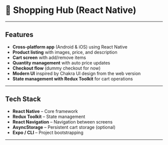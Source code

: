 # 🛒 Shopping Hub (React Native)


---

##  Features

-  **Cross-platform app** (Android & iOS) using React Native  
-  **Product listing** with images, price, and description  
-  **Cart screen** with add/remove items  
-  **Quantity management** with auto price updates  
-  **Checkout flow** (dummy checkout for now)  
-  **Modern UI** inspired by Chakra UI design from the web version  
-  **State management with Redux Toolkit** for cart operations  

---

##  Tech Stack

- **React Native** – Core framework  
- **Redux Toolkit** – State management  
- **React Navigation** – Navigation between screens  
- **AsyncStorage** – Persistent cart storage (optional)  
- **Expo / CLI** – Project bootstrapping  

---




